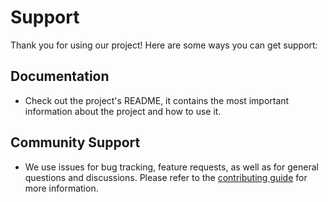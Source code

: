 # Support

Thank you for using our project! Here are some ways you can get support:

## Documentation

- Check out the project's README, it contains the most important information about the project and how to use it.

## Community Support

- We use issues for bug tracking, feature requests, as well as for general questions and discussions. Please refer to the [contributing guide](CONTRIBUTING.md) for more information.
